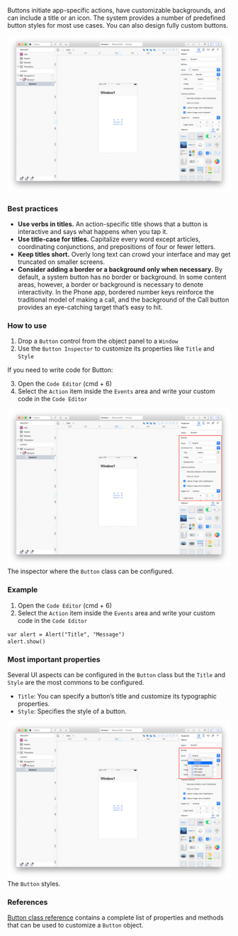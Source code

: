 Buttons initiate app-specific actions, have customizable backgrounds, and can include a title or an icon. The system provides a number of predefined button styles for most use cases. You can also design fully custom buttons.

![Button](../images/creo/button1.png)

### Best practices
* **Use verbs in titles.** An action-specific title shows that a button is interactive and says what happens when you tap it.
* **Use title-case for titles.** Capitalize every word except articles, coordinating conjunctions, and prepositions of four or fewer letters.
* **Keep titles short.** Overly long text can crowd your interface and may get truncated on smaller screens.
* **Consider adding a border or a background only when necessary.** By default, a system button has no border or background. In some content areas, however, a border or background is necessary to denote interactivity. In the Phone app, bordered number keys reinforce the traditional model of making a call, and the background of the Call button provides an eye-catching target that’s easy to hit.

### How to use
1. Drop a `Button` control from the object panel to a `Window`
2. Use the `Button Inspector` to customize its properties like `Title` and `Style`

If you need to write code for Button:

3. Open the `Code Editor` (cmd + 6)
4. Select the `Action` item inside the `Events` area and write your custom code in the `Code Editor`

![`Button` inspector](../images/creo/button2.png)
The inspector where the `Button` class can be configured.

### Example
1. Open the `Code Editor` (cmd + 6)
2. Select the `Action` item inside the `Events` area and write your custom code in the `Code Editor`
```
var alert = Alert("Title", "Message")
alert.show()
```

### Most important properties
Several UI aspects can be configured in the `Button` class but the `Title` and `Style` are the most commons to be configured.
- `Title`: You can specify a button’s title and customize its typographic properties.
- `Style`: Specifies the style of a button.

![The `Button` styles](../images/creo/button3.png)
The `Button` styles.

### References
[Button class reference](../classes/Button.html) contains a complete list of properties and methods that can be used to customize a `Button` object.
